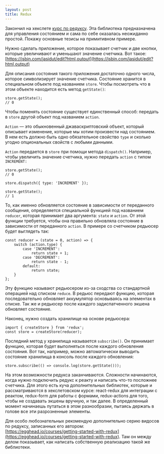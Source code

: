 ```yaml
---
layout: post
title: Redux
---
```


Закончил на хекслете [курс по редуксу](https://ru.hexlet.io/courses/js-redux). Эта библиотека предназначена для управления состоянием и сама по себе оказалась неожиданно простой. Покажу основные тезисы на примитивном примере.

Нужно сделать приложение, которое показывает счетчик и две кнопки, которые увеличивают и уменьшают значение счетчика.  Вот такое: [https://jsbin.com/jasidut/edit?html,output](https://jsbin.com/jasidut/edit?html,output)

Для описания состояния такого приложения достаточно одного числа, которое символизирует значение счетчика. Состояние хранится в специальном объекте под названием `store`. Чтобы посмотреть что в этом объекте находится есть метод `getState()`:
```
store.getState();
// 0
```

Чтобы поменять состояние существует единственный способ: передать в `store` другой объект под названием `action`.

`Action` — это обыкновенный джаваскриптовский объект, который описывает изменение, которые мы хотим произвести над состоянием. В нем есть должно быть одно обязательное свойство `type` и сколько угодно опциональных свойств с любыми данными.

`Action` передается в `store` при помощи метода `dispatch()`. Например, чтобы увеличить значение счетчика, нужно передать `action` с типом `INCREMENT:`
```
store.getState();
// 0
    
store.dispatch({ type: 'INCREMENT' });
    
store.getState();
// 1
```

То, как именно обновляется состояние в зависимости от переданного сообщения, определяется специальной функцией под названием `reducer`, которая принимает два аргумента: `state` и `action`. От этой функции требуется, чтобы она правильно обновляла состояние в зависимости от переданного `action`. В примере со счетчиком редьюсер будет выглядеть так:
```
const reducer = (state = 0, action) => {
    switch (action.type) {
        case 'INCREMENT':
    	    return state + 1;
        case 'DECREMENT':
            return state - 1;
        default:
            return state;
    }
};
``` 

Эту функцию называют редьюсером из-за сходства со стандартной операцией над списком `reduce`. В редьюс передают функцию, которая последовательно обновляет аккумулятор основываясь на элементах в списке. Так же и редьюсер после каждого задиспатченного экшена обновляет состояние.

Наконец, нужно создать хранилище на основе редьюсера:
```
import { createStore } from 'redux';
const store = createStore(reducer);
```

Последний метод у хранилища называется `subscribe()`. Он принимает функцию, которая будет выполняться после каждого обновления состояния. Вот так, например, можно автоматически выводить состояние хранилища в консоль после каждого обновления: 
```
store.subscribe(() => console.log(store.getState()));
```

На этом возможности редукса заканчиваются. Сложности начинаются, когда нужно подключить редукс к реакту и написать что-то посложнее счетчика. Для этого есть куча дополнительных библиотек, которые и рассматриваются в хекслетовском курсе: react-redux для интеграции с реактом, redux-form для работы с формами, redux-actions для того, чтобы не создавать экшены вручную, и так далее. В определенный момент начинаешь путаться в этом разнообразии, пытаясь держать в голове все эти разрозненные элементы.

Для особо любознательных рекомендую дополнительно серию видосов по редуксу, записанных его автором: [https://egghead.io/courses/getting-started-with-redux](https://egghead.io/courses/getting-started-with-redux). Там он между делом показывает, как написать собственную реализацию такой же библиотеки.